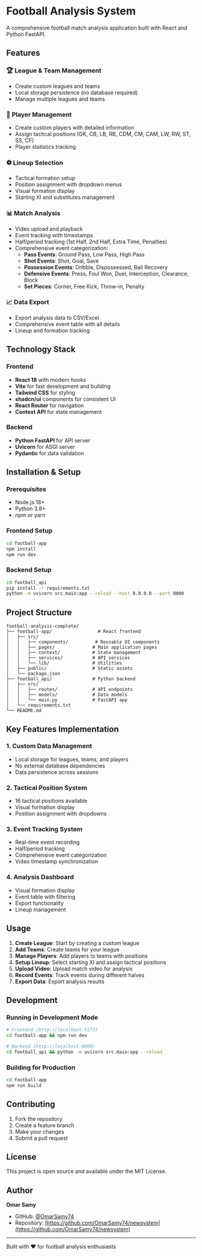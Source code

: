 # Football Analysis System

A comprehensive football match analysis application built with React and Python FastAPI.

## Features

### 🏆 **League & Team Management**
- Create custom leagues and teams
- Local storage persistence (no database required)
- Manage multiple leagues and teams

### 👥 **Player Management**
- Create custom players with detailed information
- Assign tactical positions (GK, CB, LB, RB, CDM, CM, CAM, LW, RW, ST, SS, CF)
- Player statistics tracking

### ⚽ **Lineup Selection**
- Tactical formation setup
- Position assignment with dropdown menus
- Visual formation display
- Starting XI and substitutes management

### 📊 **Match Analysis**
- Video upload and playback
- Event tracking with timestamps
- Half/period tracking (1st Half, 2nd Half, Extra Time, Penalties)
- Comprehensive event categorization:
  - **Pass Events**: Ground Pass, Low Pass, High Pass
  - **Shot Events**: Shot, Goal, Save
  - **Possession Events**: Dribble, Dispossessed, Ball Recovery
  - **Defensive Events**: Press, Foul Won, Duel, Interception, Clearance, Block
  - **Set Pieces**: Corner, Free Kick, Throw-in, Penalty

### 📈 **Data Export**
- Export analysis data to CSV/Excel
- Comprehensive event table with all details
- Lineup and formation tracking

## Technology Stack

### Frontend
- **React 18** with modern hooks
- **Vite** for fast development and building
- **Tailwind CSS** for styling
- **shadcn/ui** components for consistent UI
- **React Router** for navigation
- **Context API** for state management

### Backend
- **Python FastAPI** for API server
- **Uvicorn** for ASGI server
- **Pydantic** for data validation

## Installation & Setup

### Prerequisites
- Node.js 18+ 
- Python 3.8+
- npm or yarn

### Frontend Setup
```bash
cd football-app
npm install
npm run dev
```

### Backend Setup
```bash
cd football_api
pip install -r requirements.txt
python -m uvicorn src.main:app --reload --host 0.0.0.0 --port 8000
```

## Project Structure

```
football-analysis-complete/
├── football-app/                 # React frontend
│   ├── src/
│   │   ├── components/          # Reusable UI components
│   │   ├── pages/              # Main application pages
│   │   ├── context/            # State management
│   │   ├── services/           # API services
│   │   └── lib/                # Utilities
│   ├── public/                 # Static assets
│   └── package.json
├── football_api/               # Python backend
│   ├── src/
│   │   ├── routes/             # API endpoints
│   │   ├── models/             # Data models
│   │   └── main.py             # FastAPI app
│   └── requirements.txt
└── README.md
```

## Key Features Implementation

### 1. Custom Data Management
- Local storage for leagues, teams, and players
- No external database dependencies
- Data persistence across sessions

### 2. Tactical Position System
- 16 tactical positions available
- Visual formation display
- Position assignment with dropdowns

### 3. Event Tracking System
- Real-time event recording
- Half/period tracking
- Comprehensive event categorization
- Video timestamp synchronization

### 4. Analysis Dashboard
- Visual formation display
- Event table with filtering
- Export functionality
- Lineup management

## Usage

1. **Create League**: Start by creating a custom league
2. **Add Teams**: Create teams for your league
3. **Manage Players**: Add players to teams with positions
4. **Setup Lineup**: Select starting XI and assign tactical positions
5. **Upload Video**: Upload match video for analysis
6. **Record Events**: Track events during different halves
7. **Export Data**: Export analysis results

## Development

### Running in Development Mode
```bash
# Frontend (http://localhost:5173)
cd football-app && npm run dev

# Backend (http://localhost:8000)
cd football_api && python -m uvicorn src.main:app --reload
```

### Building for Production
```bash
cd football-app
npm run build
```

## Contributing

1. Fork the repository
2. Create a feature branch
3. Make your changes
4. Submit a pull request

## License

This project is open source and available under the MIT License.

## Author

**Omar Samy**
- GitHub: [@OmarSamy74](https://github.com/OmarSamy74)
- Repository: [https://github.com/OmarSamy74/newsystem](https://github.com/OmarSamy74/newsystem)

---

Built with ❤️ for football analysis enthusiasts